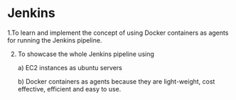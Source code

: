 # Jenkins


1.To learn and implement the concept of using Docker containers as agents for running the Jenkins pipeline.

2. To showcase the whole Jenkins pipeline using

   a) EC2 instances as ubuntu servers
   
   b) Docker containers as agents because they are light-weight, cost effective, efficient and easy to use.
